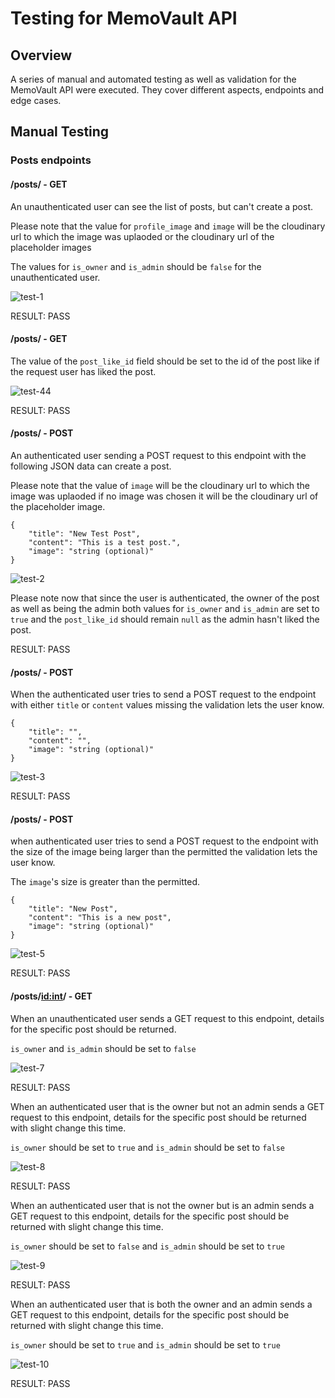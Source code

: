 # Testing for MemoVault API

## Overview 

A series of manual and automated testing as well as validation for the MemoVault API were executed. They cover different aspects, endpoints and edge cases.


## Manual Testing

### Posts endpoints

#### /posts/ - GET


An unauthenticated user can see the list of posts, but can't create a post.

Please note that the value for `profile_image` and `image` will be the cloudinary url to which the image was uplaoded or the cloudinary url of the placeholder images

The values for `is_owner` and `is_admin` should be `false` for the unauthenticated user.

![test-1](https://github.com/devnickocodes/memovault-api/blob/main/testing_docs/test-1.png)

RESULT: PASS


#### /posts/ - GET

The value of the `post_like_id` field should be set to the id of the post like if the request user has liked the post.

![test-44](https://github.com/devnickocodes/memovault-api/blob/main/testing_docs/test-44.png)

RESULT: PASS


#### /posts/ - POST

An authenticated user sending a POST request to this endpoint with the following JSON data can create a post.

Please note that the value of `image` will be the cloudinary url to which the image was uplaoded if no image was chosen it will be the cloudinary url of the placeholder image.

```
{
    "title": "New Test Post",
    "content": "This is a test post.",
    "image": "string (optional)" 
}
```

![test-2](https://github.com/devnickocodes/memovault-api/blob/main/testing_docs/test-2.png)

Please note now that since the user is authenticated, the owner of the post as well as being the admin both values for `is_owner` and `is_admin` are set to `true` and the `post_like_id` should remain `null` as the admin hasn't liked the post.


RESULT: PASS

#### /posts/ - POST 

When the authenticated user tries to send a POST request to the endpoint with either `title` or `content` values missing the validation lets the user know.


```
{
    "title": "",
    "content": "",
    "image": "string (optional)" 
}
```

![test-3](https://github.com/devnickocodes/memovault-api/blob/main/testing_docs/test-3.png)


RESULT: PASS

#### /posts/ - POST 

when authenticated user tries to send a POST request to the endpoint with the size of the image being larger than the permitted the validation lets the user know.

The `image`'s size is greater than the permitted.

```
{
    "title": "New Post",
    "content": "This is a new post",
    "image": "string (optional)" 
}
```

![test-5](https://github.com/devnickocodes/memovault-api/blob/main/testing_docs/test-5.png)

RESULT: PASS


#### /posts/<id:int>/ - GET 


When an unauthenticated user sends a GET request to this endpoint, details for the specific post should be returned.

`is_owner` and `is_admin` should be set to `false`


![test-7](https://github.com/devnickocodes/memovault-api/blob/main/testing_docs/test-7.png)

RESULT: PASS


When an authenticated user that is the owner but not an admin sends a GET request to this endpoint, details for the specific post should be returned with slight change this time.

`is_owner` should be set to `true` and `is_admin` should be set to `false`


![test-8](https://github.com/devnickocodes/memovault-api/blob/main/testing_docs/test-8.png)

RESULT: PASS


When an authenticated user that is not the owner but is an admin sends a GET request to this endpoint, details for the specific post should be returned with slight change this time.

`is_owner` should be set to `false` and `is_admin` should be set to `true`


![test-9](https://github.com/devnickocodes/memovault-api/blob/main/testing_docs/test-9.png)

RESULT: PASS

When an authenticated user that is both the owner and an admin sends a GET request to this endpoint, details for the specific post should be returned with slight change this time.

`is_owner` should be set to `true` and `is_admin` should be set to `true`


![test-10](https://github.com/devnickocodes/memovault-api/blob/main/testing_docs/test-10.png)

RESULT: PASS

